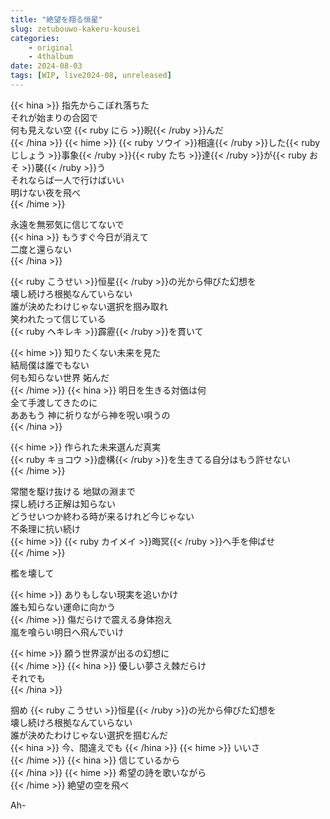 ```yaml
---
title: "絶望を翔る恒星"
slug: zetubouwo-kakeru-kousei
categories:
    - original
    - 4thalbum
date: 2024-08-03
tags: [WIP, live2024-08, unreleased]
---
```


{{< hina >}}
指先からこぼれ落ちた  
それが始まりの合図で  
何も見えない空 {{< ruby にら >}}睨{{< /ruby >}}んだ  
{{< /hina >}}
{{< hime >}}
{{< ruby ソウイ >}}相違{{< /ruby >}}した{{< ruby じしょう >}}事象{{< /ruby >}}{{< ruby たち >}}達{{< /ruby >}}が{{< ruby おそ >}}襲{{< /ruby >}}う  
それならば一人で行けばいい  
明けない夜を飛べ  
{{< /hime >}}

永遠を無邪気に信じてないで  
{{< hina >}}
もうすぐ今日が消えて  
二度と還らない  
{{< /hina >}}

{{< ruby こうせい >}}恒星{{< /ruby >}}の光から伸びた幻想を  
壊し続けろ根拠なんていらない  
誰が決めたわけじゃない選択を掴み取れ  
笑われたって信じている  
{{< ruby ヘキレキ >}}霹靂{{< /ruby >}}を貫いて  

{{< hime >}}
知りたくない未来を見た  
結局僕は誰でもない  
何も知らない世界 妬んだ  
{{< /hime >}}
{{< hina >}}
明日を生きる対価は何  
全て手渡してきたのに  
ああもう 神に祈りながら神を呪い唄うの  
{{< /hina >}}

{{< hime >}}
作られた未来選んだ真実  
{{< ruby キョコウ >}}虚構{{< /ruby >}}を生きてる自分はもう許せない  
{{< /hime >}}

常闇を駆け抜ける 地獄の淵まで  
探し続けろ正解は知らない  
どうせいつか終わる時が来るけれど今じゃない  
不条理に抗い続け  
{{< hime >}}
{{< ruby カイメイ >}}晦冥{{< /ruby >}}へ手を伸ばせ  
{{< /hime >}}

檻を壊して  

{{< hime >}}
ありもしない現実を追いかけ  
誰も知らない運命に向かう  
{{< /hime >}}
傷だらけで震える身体抱え  
嵐を喰らい明日へ飛んでいけ  

{{< hime >}}
願う世界涙が出るの幻想に  
{{< /hime >}}
{{< hina >}}
優しい夢さえ棘だらけ  
それでも  
{{< /hina >}}

掴め {{< ruby こうせい >}}恒星{{< /ruby >}}の光から伸びた幻想を  
壊し続けろ根拠なんていらない  
誰が決めたわけじゃない選択を掴むんだ  
{{< hina >}}
今、間違えでも
{{< /hina >}} 
{{< hime >}}
いいさ  
{{< /hime >}}
{{< hina >}}
信じているから  
{{< /hina >}}
{{< hime >}}
希望の詩を歌いながら  
{{< /hime >}}
絶望の空を飛べ  

Ah-  